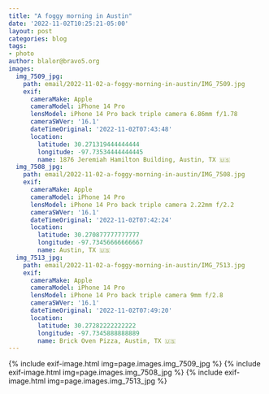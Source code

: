 ```yaml
---
title: "A foggy morning in Austin"
date: '2022-11-02T10:25:21-05:00'
layout: post
categories: blog
tags:
- photo
author: blalor@bravo5.org
images:
  img_7509_jpg:
    path: email/2022-11-02-a-foggy-morning-in-austin/IMG_7509.jpg
    exif:
      cameraMake: Apple
      cameraModel: iPhone 14 Pro
      lensModel: iPhone 14 Pro back triple camera 6.86mm f/1.78
      cameraSWVer: '16.1'
      dateTimeOriginal: '2022-11-02T07:43:48'
      location:
        latitude: 30.271319444444444
        longitude: -97.73534444444445
        name: 1876 Jeremiah Hamilton Building, Austin, TX 🇺🇸
  img_7508_jpg:
    path: email/2022-11-02-a-foggy-morning-in-austin/IMG_7508.jpg
    exif:
      cameraMake: Apple
      cameraModel: iPhone 14 Pro
      lensModel: iPhone 14 Pro back triple camera 2.22mm f/2.2
      cameraSWVer: '16.1'
      dateTimeOriginal: '2022-11-02T07:42:24'
      location:
        latitude: 30.270877777777777
        longitude: -97.73456666666667
        name: Austin, TX 🇺🇸
  img_7513_jpg:
    path: email/2022-11-02-a-foggy-morning-in-austin/IMG_7513.jpg
    exif:
      cameraMake: Apple
      cameraModel: iPhone 14 Pro
      lensModel: iPhone 14 Pro back triple camera 9mm f/2.8
      cameraSWVer: '16.1'
      dateTimeOriginal: '2022-11-02T07:49:20'
      location:
        latitude: 30.27282222222222
        longitude: -97.7345888888889
        name: Brick Oven Pizza, Austin, TX 🇺🇸
---
```


{% include exif-image.html img=page.images.img_7509_jpg %}
{% include exif-image.html img=page.images.img_7508_jpg %}
{% include exif-image.html img=page.images.img_7513_jpg %}











